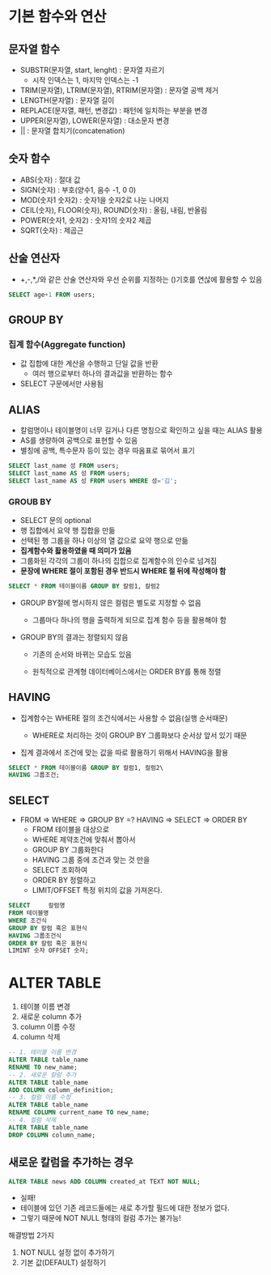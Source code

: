 # 기본 함수와 연산

## 문자열 함수

- SUBSTR(문자열, start, lenght) : 문자열 자르기
  - 시작 인덱스는 1, 마지막 인덱스는 -1
- TRIM(문자열), LTRIM(문자열), RTRIM(문자열) : 문자열 공백 제거
- LENGTH(문자열) : 문자열 길이
- REPLACE(문자열, 패턴, 변경값) : 패턴에 일치하는 부분을 변경
- UPPER(문자열), LOWER(문자열) : 대소문자 변경
- || : 문자열 합치기(concatenation)

## 숫자 함수

- ABS(숫자) : 절대 값
- SIGN(숫자) : 부호(양수1, 음수 -1, 0 0)
- MOD(숫자1 숫자2) : 숫자1을 숫자2로 나눈 나머지
- CEIL(숫자), FLOOR(숫자), ROUND(숫자) : 올림, 내림, 반올림
- POWER(숫자1, 숫자2) : 숫자1의 숫자2 제곱
- SQRT(숫자) : 제곱근

## 산술 연산자

- +,-,*,/와 같은 산술 연산자와 우선 순위를 지정하는 ()기호를 연삲에 활용할 수 있음

```sql
SELECT age+1 FROM users;
```

## GROUP BY

### 집계 함수(Aggregate function)

- 값 집합에 대한 계산을 수행하고 단일 값을 반환
  - 여러 행으로부터 하나의 결과값을 반환하는 함수
- SELECT 구문에서만 사용됨

## ALIAS

- 칼럼명이나 테이블명이 너무 길거나 다른 명칭으로 확인하고 싶을 때는 ALIAS 활용
- AS를 생량하여 공백으로 표현할 수 있음
- 별칭에 공백, 특수문자 등이 있는 경우 따옴표로 묶어서 표기

```sql
SELECT last_name 성 FROM users;
SELECT last_name AS 성 FROM users;
SELECT last_name AS 성 FROM users WHERE 성='김';
```

### GROUB BY

- SELECT 문의 optional
- 행 집합에서 요약 행 집합을 만듦
- 선택된 행 그룹을 하나 이상의 열 값으로 요약 행으로 만듦
- **집계함수와 홣용하였을 때 의미가 있음**
- 그룹화된 각각의 그룹이 하나의 집합으로 집계함수의 인수로 넘겨짐
- **문장에 WHERE 절이 포함된 경우 반드시 WHERE 절 뒤에 작성해야 함**

```sql
SELECT * FROM 테이블이름 GROUP BY 칼럼1, 칼럼2
```

- GROUP BY절에 명시하지 않은 컬럼은 별도로 지정할 수 없음
  
  - 그룹마다 하나의 행을 출력하게 되므로 집계 함수 등을 활용해야 함

- GROUP BY의 결과는 정렬되지 않음
  
  - 기존의 순서와 바뀌는 모습도 있음
  
  - 원칙적으로 관계형 데이터베이스에서는 ORDER BY를 통해 정렬

## HAVING

- 집계함수는 WHERE 절의 조건식에서는 사용할 수 없음(실행 순서때문)
  
  - WHERE로 처리하는 것이 GROUP BY 그룹화보다 순서상 앞서 있기 때문

- 집계 결과에서 조건에 맞는 값을 따로 활용하기 위해서 HAVING을 활용

```sql
SELECT * FROM 테이블이름 GROUP BY 컬럼1, 컬럼2\
HAVING 그룹조건;
```

## SELECT

- FROM => WHERE => GROUP BY =? HAVING => SELECT => ORDER BY
  - FROM 테이블을 대상으로 
  - WHERE 제약조건에 맞춰서 뽑아서
  - GROUP BY 그룹화한다
  - HAVING 그룹 중에 조건과 맞는 것 만을
  - SELECT 조회하여
  - ORDER BY 정렬하고
  - LIMIT/OFFSET 특정 위치의 값을 가져온다.

```sql
SELECT     칼럼명
FROM 테이블명
WHERE 조건식
GROUP BY 칼럼 혹은 표현식
HAVING 그룹조건식
ORDER BY 칼럼 혹은 표현식
LIMINT 숫자 OFFSET 숫자;
```

# ALTER TABLE

1. 테이블 이름 변경
2. 새로운 column 추가
3. column 이름 수정
4. column 삭제

```sql
-- 1. 테이블 이름 변경
ALTER TABLE table_name
RENAME TO new_name;
-- 2. 새로운 칼럼 추가
ALTER TABLE table_name
ADD COLUMN column_definition;
-- 3. 컬럼 이름 수정
ALTER TABLE table_name
RENAME COLUMN current_name TO new_name;
-- 4. 컬럼 삭제
ALTER TABLE table_name
DROP COLUMN column_name;
```

## 새로운 칼럼을 추가하는 경우

```sql
ALTER TABLE news ADD COLUMN created_at TEXT NOT NULL;
```

- 실패!
- 테이블에 있던 기존 레코드들에는 새로 추가할 필드에 대한 정보가 없다.
- 그렇기 때문에 NOT NULL 형태의 컬럼 추가는 불가능!

해결방법 2가지

1. NOT NULL 설정 없이 추가하기
2. 기본 값(DEFAULT) 설정하기